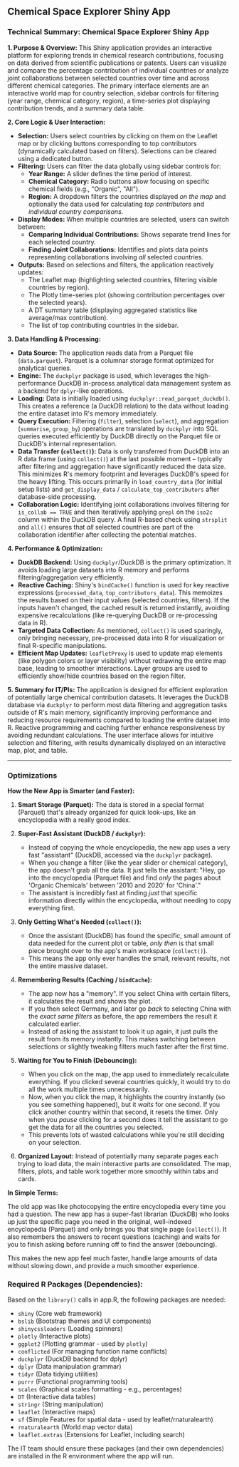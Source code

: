 ## Chemical Space Explorer Shiny App



### **Technical Summary: Chemical Space Explorer Shiny App**

**1. Purpose & Overview:**
This Shiny application provides an interactive platform for exploring trends in chemical research contributions, focusing on data derived from scientific publications or patents. Users can visualize and compare the percentage contribution of individual countries or analyze joint collaborations between selected countries over time and across different chemical categories. The primary interface elements are an interactive world map for country selection, sidebar controls for filtering (year range, chemical category, region), a time-series plot displaying contribution trends, and a summary data table.

**2. Core Logic & User Interaction:**
*   **Selection:** Users select countries by clicking on them on the Leaflet map or by clicking buttons corresponding to top contributors (dynamically calculated based on filters). Selections can be cleared using a dedicated button.
*   **Filtering:** Users can filter the data globally using sidebar controls for:
    *   **Year Range:** A slider defines the time period of interest.
    *   **Chemical Category:** Radio buttons allow focusing on specific chemical fields (e.g., "Organic", "All").
    *   **Region:** A dropdown filters the countries displayed *on the map* and optionally the data used for calculating *top contributors* and *individual country comparisons*.
*   **Display Modes:** When multiple countries are selected, users can switch between:
    *   **Comparing Individual Contributions:** Shows separate trend lines for each selected country.
    *   **Finding Joint Collaborations:** Identifies and plots data points representing collaborations involving *all* selected countries.
*   **Outputs:** Based on selections and filters, the application reactively updates:
    *   The Leaflet map (highlighting selected countries, filtering visible countries by region).
    *   The Plotly time-series plot (showing contribution percentages over the selected years).
    *   A DT summary table (displaying aggregated statistics like average/max contribution).
    *   The list of top contributing countries in the sidebar.

**3. Data Handling & Processing:**
*   **Data Source:** The application reads data from a Parquet file (`data.parquet`). Parquet is a columnar storage format optimized for analytical queries.
*   **Engine:** The `duckplyr` package is used, which leverages the high-performance DuckDB in-process analytical data management system as a backend for `dplyr`-like operations.
*   **Loading:** Data is initially loaded using `duckplyr::read_parquet_duckdb()`. This creates a reference (a DuckDB relation) to the data without loading the entire dataset into R's memory immediately.
*   **Query Execution:** Filtering (`filter`), selection (`select`), and aggregation (`summarise`, `group_by`) operations are translated by `duckplyr` into SQL queries executed efficiently by DuckDB directly on the Parquet file or DuckDB's internal representation.
*   **Data Transfer (`collect()`):** Data is only transferred from DuckDB into an R data frame (using `collect()`) at the last possible moment – typically after filtering and aggregation have significantly reduced the data size. This minimizes R's memory footprint and leverages DuckDB's speed for the heavy lifting. This occurs primarily in `load_country_data` (for initial setup lists) and `get_display_data` / `calculate_top_contributors` after database-side processing.
*   **Collaboration Logic:** Identifying joint collaborations involves filtering for `is_collab == TRUE` and then iteratively applying `grepl` on the `iso2c` column within the DuckDB query. A final R-based check using `strsplit` and `all()` ensures that *all* selected countries are part of the collaboration identifier after collecting the potential matches.

**4. Performance & Optimization:**
*   **DuckDB Backend:** Using `duckplyr`/DuckDB is the primary optimization. It avoids loading large datasets into R memory and performs filtering/aggregation very efficiently.
*   **Reactive Caching:** Shiny's `bindCache()` function is used for key reactive expressions (`processed_data`, `top_contributors_data`). This memoizes the results based on their input values (selected countries, filters). If the inputs haven't changed, the cached result is returned instantly, avoiding expensive recalculations (like re-querying DuckDB or re-processing data in R).
*   **Targeted Data Collection:** As mentioned, `collect()` is used sparingly, only bringing necessary, pre-processed data into R for visualization or final R-specific manipulations.
*   **Efficient Map Updates:** `leafletProxy` is used to update map elements (like polygon colors or layer visibility) without redrawing the entire map base, leading to smoother interactions. Layer groups are used to efficiently show/hide countries based on the region filter.

**5. Summary for IT/PIs:**
The application is designed for efficient exploration of potentially large chemical contribution datasets. It leverages the DuckDB database via `duckplyr` to perform most data filtering and aggregation tasks outside of R's main memory, significantly improving performance and reducing resource requirements compared to loading the entire dataset into R. Reactive programming and caching further enhance responsiveness by avoiding redundant calculations. The user interface allows for intuitive selection and filtering, with results dynamically displayed on an interactive map, plot, and table.

---

### Optimizations

**How the New App is Smarter (and Faster):**

1.  **Smart Storage (Parquet):** The data is stored in a special format (Parquet) that's already organized for quick look-ups, like an encyclopedia with a really good index.

2.  **Super-Fast Assistant (DuckDB / `duckplyr`):**
    *   Instead of copying the whole encyclopedia, the new app uses a very fast "assistant" (DuckDB, accessed via the `duckplyr` package).
    *   When you change a filter (like the year slider or chemical category), the app doesn't grab all the data. It just tells the assistant: "Hey, go into the encyclopedia (Parquet file) and find *only* the pages about 'Organic Chemicals' between '2010 and 2020' for 'China'."
    *   The assistant is incredibly fast at finding *just* that specific information directly within the encyclopedia, without needing to copy everything first.

3.  **Only Getting What's Needed (`collect()`):**
    *   Once the assistant (DuckDB) has found the specific, small amount of data needed for the current plot or table, *only then* is that small piece brought over to the app's main workspace (`collect()`).
    *   This means the app only ever handles the small, relevant results, not the entire massive dataset.

4.  **Remembering Results (Caching / `bindCache`):**
    *   The app now has a "memory". If you select China with certain filters, it calculates the result and shows the plot.
    *   If you then select Germany, and later go *back* to selecting China with the *exact same filters* as before, the app remembers the result it calculated earlier.
    *   Instead of asking the assistant to look it up again, it just pulls the result from its memory instantly. This makes switching between selections or slightly tweaking filters much faster after the first time.

5.  **Waiting for You to Finish (Debouncing):**
    *   When you click on the map, the app used to immediately recalculate everything. If you clicked several countries quickly, it would try to do all the work multiple times unnecessarily.
    *   Now, when you click the map, it highlights the country instantly (so you see something happened), but it *waits* for one second. If you click another country within that second, it resets the timer. Only when you *pause* clicking for a second does it tell the assistant to go get the data for all the countries you selected.
    *   This prevents lots of wasted calculations while you're still deciding on your selection.

6.  **Organized Layout:** Instead of potentially many separate pages each trying to load data, the main interactive parts are consolidated. The map, filters, plots, and table work together more smoothly within tabs and cards.

**In Simple Terms:**

The old app was like photocopying the entire encyclopedia every time you had a question. The new app has a super-fast librarian (DuckDB) who looks up just the specific page you need in the original, well-indexed encyclopedia (Parquet) and only brings you that single page (`collect()`). It also remembers the answers to recent questions (caching) and waits for you to finish asking before running off to find the answer (debouncing).

This makes the new app feel much faster, handle large amounts of data without slowing down, and provide a much smoother experience.



### **Required R Packages (Dependencies):**

Based on the `library()` calls in app.R, the following packages are needed:

*   `shiny` (Core web framework)
*   `bslib` (Bootstrap themes and UI components)
*   `shinycssloaders` (Loading spinners)
*   `plotly` (Interactive plots)
*   `ggplot2` (Plotting grammar - used by `plotly`)
*   `conflicted` (For managing function name conflicts)
*   `duckplyr` (DuckDB backend for dplyr)
*   `dplyr` (Data manipulation grammar)
*   `tidyr` (Data tidying utilities)
*   `purrr` (Functional programming tools)
*   `scales` (Graphical scales formatting - e.g., percentages)
*   `DT` (Interactive data tables)
*   `stringr` (String manipulation)
*   `leaflet` (Interactive maps)
*   `sf` (Simple Features for spatial data - used by leaflet/rnaturalearth)
*   `rnaturalearth` (World map vector data)
*   `leaflet.extras` (Extensions for Leaflet, including search)

The IT team should ensure these packages (and their own dependencies) are installed in the R environment where the app will run.